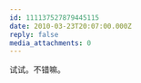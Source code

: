 ```yaml
---
id: 111137527879445115
date: 2010-03-23T20:07:00.000Z
reply: false
media_attachments: 0
---
```


试试。不错嘛。 ​​​​

